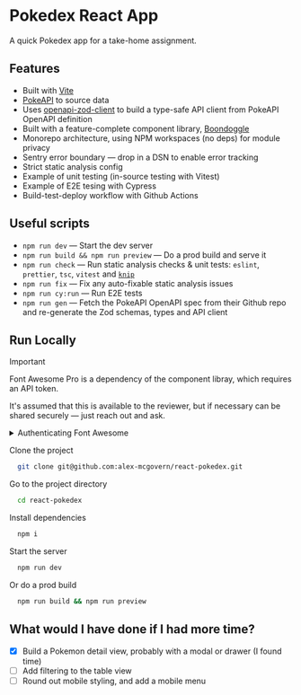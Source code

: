 
# Pokedex React App

A quick Pokedex app for a take-home assignment.


## Features

- Built with [Vite](https://vitejs.dev/)
- [PokeAPI](https://pokeapi.co/) to source data
- Uses [openapi-zod-client](https://www.npmjs.com/package/openapi-zod-client) to build a type-safe API client from PokeAPI OpenAPI definition
- Built with a feature-complete component library, [Boondoggle](https://boondoggle.design/)
- Monorepo architecture, using NPM workspaces (no deps) for module privacy 
- Sentry error boundary — drop in a DSN to enable error tracking
- Strict static analysis config
- Example of unit testing (in-source testing with Vitest)
- Example of E2E tesing with Cypress
- Build-test-deploy workflow with Github Actions

## Useful scripts

- `npm run dev` — Start the dev server
- `npm run build && npm run preview` — Do a prod build and serve it
- `npm run check` — Run static analysis checks & unit tests: `eslint`, `prettier`, `tsc`, `vitest` and [`knip`](https://knip.dev/)
- `npm run fix` — Fix any auto-fixable static analysis issues
- `npm run cy:run` — Run E2E tests
- `npm run gen` — Fetch the PokeAPI OpenAPI spec from their Github repo and re-generate the Zod schemas, types and API client

## Run Locally

> [!IMPORTANT]  
> Font Awesome Pro is a dependency of the component libray, which requires an API token.
> 
> It's assumed that this is available to the reviewer, but if necessary can be shared securely — just reach out and ask.

<details>
<summary>Authenticating Font Awesome</strong></summary>
<br />
In order to install FontAwesome icon library, you will to export a `FONTAWESOME_TOKEN`
global environment variable on your machine.

Once you've obtained this token, (assuming you're using `zsh`, the default shell on Mac
OS) you can export it like so:

1. Open your `.zshrc` for editing using your preferred method, e.g. by running:

    ```shell
    open ~/.zshrc
    ```

2. Add this line: (substituting in your new Github personal access token)

    ```shell
    export FONTAWESOME_TOKEN={TOKEN}
    ```

3. once saved, you can source your updated `.zshrc` by running:

    ```shell
    source ~/.zshrc
    ```

---

_Then proceed with installation..._

</details>

Clone the project

```bash
  git clone git@github.com:alex-mcgovern/react-pokedex.git
```

Go to the project directory

```bash
  cd react-pokedex
```

Install dependencies

```bash
  npm i
```

Start the server

```bash
  npm run dev
```

Or do a prod build

```bash
  npm run build && npm run preview
```

## What would I have done if I had more time?

- [x] Build a Pokemon detail view, probably with a modal or drawer (I found time)
- [ ] Add filtering to the table view
- [ ] Round out mobile styling, and add a mobile menu
